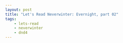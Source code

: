 ```yaml
---
layout: post
title: "Let's Read Neverwinter: Evernight, part 02"
tags:
    - lets-read
    - neverwinter
    - dnd4
---
```

